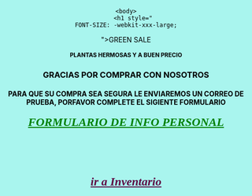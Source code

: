 <html style="
    background-color: rgb(18 230 210 / 36%);
    COLOR: rgb(0 0 0);
    FONT-FAMILY: 'Google Sans';
    TEXT-ALIGN: center;
"><head>
        <title style="
"></title>
    </head>

    <body>
        <h1 style="
    FONT-SIZE: -webkit-xxx-large;
">GREEN SALE</h1>
        <h2 style="FONT-SIZE: smaller;">PLANTAS HERMOSAS Y A BUEN PRECIO</h2>

<h3>GRACIAS POR COMPRAR CON NOSOTROS</h3>
<h4>PARA QUE SU COMPRA SEA SEGURA LE ENVIAREMOS UN CORREO DE PRUEBA, PORFAVOR COMPLETE EL SIGIENTE FORMULARIO</h4>
<h5><a href="https://forms.gle/w9jYBSEFetNFa1PW7" target="_self" style="
    font-size: x-large;
    font-family: -webkit-pictograph;
    color: GREEN;
    text-decoration: underline;
    font-style: italic;
">FORMULARIO DE INFO PERSONAL</a></h5>
<br>
<br>
<br> 
<h5><a href="proyecto.html" target="_self" style="
    font-size: x-large;
    font-family: fantasy;
    color: rgb(95 7 68);
    text-decoration: underline;
    font-style: italic;
">ir a Inventario</a></h5>

<p></p>



</body></html>
